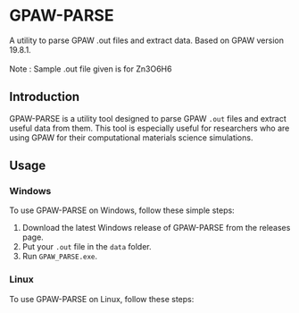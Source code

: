 # GPAW-PARSE
A utility to parse GPAW .out files and extract data. Based on GPAW version 19.8.1.
<br><br>Note : Sample .out file given is for Zn3O6H6

## Introduction
GPAW-PARSE is a utility tool designed to parse GPAW `.out` files and extract useful data from them. This tool is especially useful for researchers who are using GPAW for their computational materials science simulations.

## Usage
### Windows
To use GPAW-PARSE on Windows, follow these simple steps:

1. Download the latest Windows release of GPAW-PARSE from the releases page.
2. Put your `.out` file in the `data` folder.
3. Run `GPAW_PARSE.exe`.

### Linux
To use GPAW-PARSE on Linux, follow these steps:




